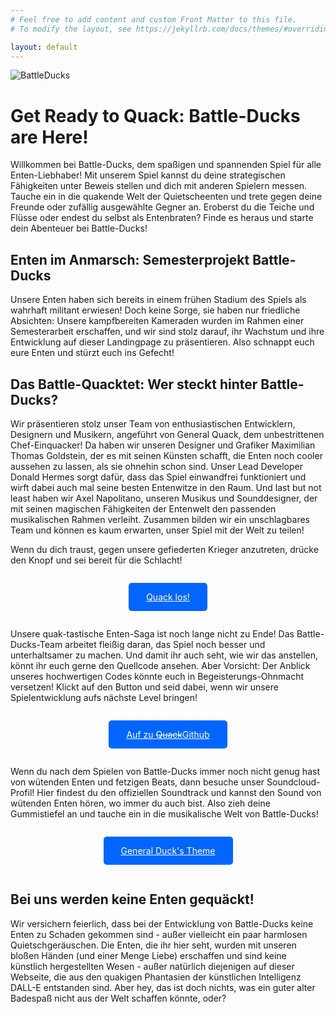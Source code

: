 ```yaml
---
# Feel free to add content and custom Front Matter to this file.
# To modify the layout, see https://jekyllrb.com/docs/themes/#overriding-theme-defaults

layout: default
---
```

![BattleDucks](bilder/DALL%C2%B7E%202023-02-14%2014.10.52%20-%20Can%20you%20compose%20a%20cartoon%20style%20duck%20with%20military%20suit%20and%20machine%20gun%20below%20wings%20flying%20over%20an%20ocean%20as%20a%20full%20hd%20image.png)

# Get Ready to Quack: Battle-Ducks are Here!

Willkommen bei Battle-Ducks, dem spaßigen und spannenden Spiel für alle Enten-Liebhaber! Mit unserem Spiel kannst du deine strategischen Fähigkeiten unter Beweis stellen und dich mit anderen Spielern messen. Tauche ein in die quakende Welt der Quietscheenten und trete gegen deine Freunde oder zufällig ausgewählte Gegner an. Eroberst du die Teiche und Flüsse oder endest du selbst als Entenbraten? Finde es heraus und starte dein Abenteuer bei Battle-Ducks!

## Enten im Anmarsch: Semesterprojekt Battle-Ducks
Unsere Enten haben sich bereits in einem frühen Stadium des Spiels als wahrhaft militant erwiesen! Doch keine Sorge, sie haben nur friedliche Absichten: Unsere kampfbereiten Kameraden wurden im Rahmen einer Semesterarbeit erschaffen, und wir sind stolz darauf, ihr Wachstum und ihre Entwicklung auf dieser Landingpage zu präsentieren. Also schnappt euch eure Enten und stürzt euch ins Gefecht!

## Das Battle-Quacktet: Wer steckt hinter Battle-Ducks?

Wir präsentieren stolz unser Team von enthusiastischen Entwicklern, Designern und Musikern, angeführt von General Quack, dem unbestrittenen Chef-Einquacker! Da haben wir unseren Designer und Grafiker Maximilian Thomas Goldstein, der es mit seinen Künsten schafft, die Enten noch cooler aussehen zu lassen, als sie ohnehin schon sind. Unser Lead Developer Donald Hermes sorgt dafür, dass das Spiel einwandfrei funktioniert und wirft dabei auch mal seine besten Entenwitze in den Raum. Und last but not least haben wir Axel Napolitano, unseren Musikus und Sounddesigner, der mit seinen magischen Fähigkeiten der Entenwelt den passenden musikalischen Rahmen verleiht. Zusammen bilden wir ein unschlagbares Team und können es kaum erwarten, unser Spiel mit der Welt zu teilen!

Wenn du dich traust, gegen unsere gefiederten Krieger anzutreten, drücke den Knopf und sei bereit für die Schlacht!
<style>
.button {
    margin:1em auto;
    display:inline-block;
    border-radius:5px;
    background-color:#06F;
    color:#FFF!important;
    padding:1em 2em;
}
.button:hover {
    background:#F60;
}

</style>
<center><a href="game/index.html" target="_game" title="Battle Ducks jetzt starten" class="button">Quack los!</a></center>

Unsere quak-tastische Enten-Saga ist noch lange nicht zu Ende! Das Battle-Ducks-Team arbeitet fleißig daran, das Spiel noch besser und unterhaltsamer zu machen. Und damit ihr auch seht, wie wir das anstellen, könnt ihr euch gerne den Quellcode ansehen. Aber Vorsicht: Der Anblick unseres hochwertigen Codes könnte euch in Begeisterungs-Ohnmacht versetzen! Klickt auf den Button und seid dabei, wenn wir unsere Spielentwicklung aufs nächste Level bringen!

<center><a href="https://github.com/ZESA-Studio/Battle-Ducks" target="_source" title="Auf zum Quellcode" class="button">Auf zu <del>Quack</del>Github</a></center>

Wenn du nach dem Spielen von Battle-Ducks immer noch nicht genug hast von wütenden Enten und fetzigen Beats, dann besuche unser Soundcloud-Profil! Hier findest du den offiziellen Soundtrack und kannst den Sound von wütenden Enten hören, wo immer du auch bist. Also zieh deine Gummistiefel an und tauche ein in die musikalische Welt von Battle-Ducks!

<center><a href="https://soundcloud.com/the-battle-ducks-team/battle-ducks-bonus-track/s-g5N7Nt0tJNG?si=217c65612e35428b95a1d21cf33b30b3&utm_source=clipboard&utm_medium=text&utm_campaign=social_sharing
" target="_source" title="Quacktastischer Sound!" class="button">General Duck's Theme</a></center>

## Bei uns werden keine Enten gequäckt! 

Wir versichern feierlich, dass bei der Entwicklung von Battle-Ducks keine Enten zu Schaden gekommen sind - außer vielleicht ein paar harmlosen Quietschgeräuschen. Die Enten, die ihr hier seht, wurden mit unseren bloßen Händen (und einer Menge Liebe) erschaffen und sind keine künstlich hergestellten Wesen - außer natürlich diejenigen auf dieser Webseite, die aus den quakigen Phantasien der künstlichen Intelligenz DALL-E entstanden sind. Aber hey, das ist doch nichts, was ein guter alter Badespaß nicht aus der Welt schaffen könnte, oder?